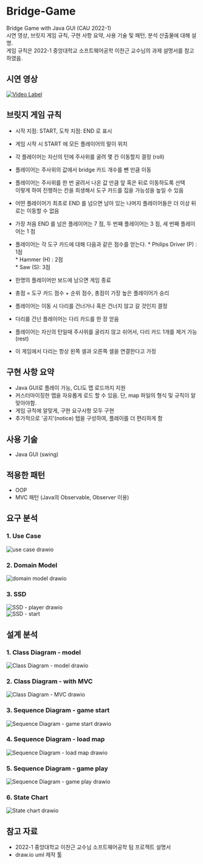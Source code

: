 # Bridge-Game
Bridge Game with Java GUI (CAU 2022-1)  
시연 영상, 브릿지 게임 규칙, 구현 사항 요약, 사용 기술 및 패턴, 분석 산출물에 대해 설명.  
게임 규칙은 2022-1 중앙대학교 소프트웨어공학 이찬근 교수님의 과제 설명서를 참고하였음.   

## 시연 영상
[![Video Label](http://img.youtube.com/vi/LiVTxAA5ijE/0.jpg)](https://youtu.be/LiVTxAA5ijE?t=0s)

## 브릿지 게임 규칙
- 시작 지점: START, 도착 지점: END 로 표시
- 게임 시작 시 START 에 모든 플레이어의 말이 위치
- 각 플레이어는 자신의 턴에 주사위를 굴려 몇 칸 이동할지 결정 (roll)
- 플레이어는 주사위의 값에서 bridge 카드 개수를 뺀 만큼 이동
- 플레이어는 주사위를 한 번 굴려서 나온 값 만큼 앞 혹은 뒤로 이동하도록 선택   
 이렇게 하여 진행하는 칸을 희생해서 도구 카드를 집을 가능성을 높일 수 있음
- 어떤 플레이어가 최초로 END 를 넘으면 남아 있는 나머지 플레이어들은 더 이상 뒤로는 이동할
수 없음
- 가장 처음 END 를 넘은 플레이어는 7 점, 두 번째 플레이어는 3 점, 세 번째 플레이어는 1 점

- 플레이어는 각 도구 카드에 대해 다음과 같은 점수를 얻는다.
\* Philips Driver (P) : 1점   
\* Hammer (H) : 2점   
\* Saw (S): 3점   

- 한명의 플레이어만 보드에 남으면 게임 종료
- 총점 = 도구 카드 점수 + 순위 점수, 총점이 가장 높은 플레이어가 승리

- 플레이어는 이동 시 다리를 건너거나 혹은 건너지 않고 갈 것인지 결정
- 다리를 건넌 플레이어는 다리 카드를 한 장 얻음
- 플레이어는 자신의 턴일때 주사위를 굴리지 않고 쉬어서, 다리 카드 1개를 제거 가능 (rest)
- 이 게임에서 다리는 항상 왼쪽 셀과 오른쪽 셀을 연결한다고 가정

## 구현 사항 요약
- Java GUI로 플레이 가능, CLI도 맵 로드까지 지원
- 커스터마이징한 맵을 자유롭게 로드 할 수 있음. 단, map 파일의 형식 및 규칙이 알맞아야함.
- 게임 규칙에 알맞게, 구현 요구사항 모두 구현
- 추가적으로 '공지'(notice) 탭을 구성하여, 플레이를 더 편리하게 함

## 사용 기술
- Java GUI (swing)

## 적용한 패턴
- OOP
- MVC 패턴 (Java의 Observable, Observer 이용)

## 요구 분석
### 1. Use Case
![use case drawio](https://user-images.githubusercontent.com/92567571/177503684-757bd989-04a1-49b7-9696-66fbad00d8c6.png)   
### 2. Domain Model
![domain model drawio](https://user-images.githubusercontent.com/92567571/177503554-e4390f81-61af-40d6-9b68-531b92989ff3.png)   
### 3. SSD
![SSD - player drawio](https://user-images.githubusercontent.com/92567571/177503577-550a77b5-8162-46b5-8ee8-f2afbe6d408d.png)   
![SSD - start](https://user-images.githubusercontent.com/92567571/177503698-bb3fefab-4ead-4c9f-b88d-21497f8ccfa6.png)   

## 설계 분석
### 1. Class Diagram - model
![Class Diagram - model drawio](https://user-images.githubusercontent.com/92567571/177504115-7523ada2-0eb9-4396-8cb0-4a249bc9fac2.png)   
### 2. Class Diagram - with MVC
![Class Diagram - MVC drawio](https://user-images.githubusercontent.com/92567571/177504133-09ccda18-431d-42c7-973e-3529ef7e7446.png)   
### 3. Sequence Diagram - game start
![Sequence Diagram - game start drawio](https://user-images.githubusercontent.com/92567571/177504296-6722c54c-326d-4fe7-8907-1018039d8c8a.png)   
### 4. Sequence Diagram - load map
![Sequence Diagram - load map drawio](https://user-images.githubusercontent.com/92567571/177504327-6caa04d5-1958-46df-82e5-d859b0439f19.png)   
### 5. Sequence Diagram - game play
![Sequence Diagram - game play drawio](https://user-images.githubusercontent.com/92567571/177504309-4fb22c7c-a6be-493d-bb84-e5052e52ff18.png)   
### 6. State Chart
![State chart drawio](https://user-images.githubusercontent.com/92567571/177504389-acf78944-700b-4ccf-a673-86d5c0c0592c.png)   

## 참고 자료
- 2022-1 중앙대학교 이찬근 교수님 소프트웨어공학 텀 프로젝트 설명서
- draw.io uml 제작 툴

